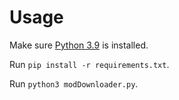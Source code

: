 # Usage
Make sure [Python 3.9](https://www.python.org/downloads/) is installed.

Run `pip install -r requirements.txt`.

Run `python3 modDownloader.py`.